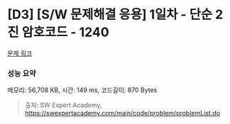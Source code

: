 # [D3] [S/W 문제해결 응용] 1일차 - 단순 2진 암호코드 - 1240 

[문제 링크](https://swexpertacademy.com/main/code/problem/problemDetail.do?contestProbId=AV15FZuqAL4CFAYD) 

### 성능 요약

메모리: 56,708 KB, 시간: 149 ms, 코드길이: 870 Bytes



> 출처: SW Expert Academy, https://swexpertacademy.com/main/code/problem/problemList.do